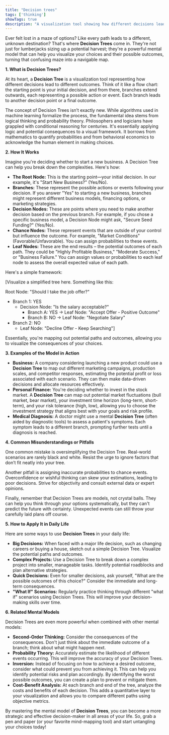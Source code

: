 ```yaml
---
title: "Decision trees"
tags: ['thinking']
showTags: true
description: "A visualization tool showing how different decisions lead to different outcomes, with branches representing possible actions and events."
---
```



Ever felt lost in a maze of options? Like every path leads to a different, unknown destination? That's where **Decision Trees** come in. They're not just for lumberjacks sizing up a potential harvest; they're a powerful mental model that can help you visualize your choices and their possible outcomes, turning that confusing maze into a navigable map.

**1. What is Decision Trees?**

At its heart, a **Decision Tree** is a visualization tool representing how different decisions lead to different outcomes. Think of it like a flow chart: the starting point is your initial decision, and from there, branches extend outwards, each representing a possible action or event. Each branch leads to another decision point or a final outcome.

The concept of Decision Trees isn’t exactly new. While algorithms used in machine learning formalize the process, the fundamental idea stems from logical thinking and probability theory. Philosophers and logicians have grappled with conditional reasoning for centuries. It's essentially applying logic and potential consequences to a visual framework. It borrows from mathematics to quantify probabilities and from behavioral economics to acknowledge the human element in making choices.

**2. How It Works**

Imagine you're deciding whether to start a new business. A Decision Tree can help you break down the complexities. Here's how:

*   **The Root Node:** This is the starting point—your initial decision. In our example, it's "Start New Business?" (Yes/No).
*   **Branches:** These represent the possible actions or events following your decision. If you answer "Yes" to starting a new business, branches might represent different business models, financing options, or marketing strategies.
*   **Decision Nodes:** These are points where you need to make another decision based on the previous branch. For example, if you chose a specific business model, a Decision Node might ask, "Secure Seed Funding?" (Yes/No).
*   **Chance Nodes:** These represent events that are outside of your control but influence the outcome. For example, "Market Conditions" (Favorable/Unfavorable). You can assign probabilities to these events.
*   **Leaf Nodes:** These are the end results – the potential outcomes of each path. They could be "Highly Profitable Business," "Moderate Success," or "Business Failure." You can assign values or probabilities to each leaf node to assess the overall expected value of each path.

Here's a simple framework:

[Visualize a simplified tree here. Something like this:

Root Node: "Should I take the job offer?"

*   Branch 1: YES
    *   Decision Node: "Is the salary acceptable?"
        *   Branch A: YES -> Leaf Node: "Accept Offer - Positive Outcome"
        *   Branch B: NO -> Leaf Node: "Negotiate Salary"
*   Branch 2: NO
    *   Leaf Node: "Decline Offer - Keep Searching"]

Essentially, you're mapping out potential paths and outcomes, allowing you to visualize the consequences of your choices.

**3. Examples of the Model in Action**

*   **Business:** A company considering launching a new product could use a **Decision Tree** to map out different marketing campaigns, production scales, and competitor responses, estimating the potential profit or loss associated with each scenario. They can then make data-driven decisions and allocate resources effectively.
*   **Personal Finance:** You're deciding whether to invest in the stock market. A **Decision Tree** can map out potential market fluctuations (bull market, bear market), your investment time horizon (long-term, short-term), and your risk tolerance (high, low), allowing you to choose the investment strategy that aligns best with your goals and risk profile.
*   **Medical Diagnosis:** A doctor might use a mental **Decision Tree** (often aided by diagnostic tools) to assess a patient's symptoms. Each symptom leads to a different branch, prompting further tests until a diagnosis is reached.

**4. Common Misunderstandings or Pitfalls**

One common mistake is oversimplifying the Decision Tree. Real-world scenarios are rarely black and white. Resist the urge to ignore factors that don’t fit neatly into your tree.

Another pitfall is assigning inaccurate probabilities to chance events. Overconfidence or wishful thinking can skew your estimations, leading to poor decisions. Strive for objectivity and consult external data or expert opinions.

Finally, remember that Decision Trees are models, not crystal balls. They can help you think through your options systematically, but they can't predict the future with certainty. Unexpected events can still throw your carefully laid plans off course.

**5. How to Apply It in Daily Life**

Here are some ways to use **Decision Trees** in your daily life:

*   **Big Decisions:** When faced with a major life decision, such as changing careers or buying a house, sketch out a simple Decision Tree. Visualize the potential paths and outcomes.
*   **Complex Projects:** Use a Decision Tree to break down a complex project into smaller, manageable tasks. Identify potential roadblocks and plan alternative strategies.
*   **Quick Decisions:** Even for smaller decisions, ask yourself, "What are the possible outcomes of this choice?" Consider the immediate and long-term consequences.
*   **"What If" Scenarios:** Regularly practice thinking through different "what if" scenarios using Decision Trees. This will improve your decision-making skills over time.

**6. Related Mental Models**

Decision Trees are even more powerful when combined with other mental models:

*   **Second-Order Thinking:** Consider the consequences of the consequences. Don't just think about the immediate outcome of a branch; think about what might happen next.
*   **Probability Theory:** Accurately estimate the likelihood of different events occurring. This will improve the accuracy of your Decision Trees.
*   **Inversion:** Instead of focusing on how to achieve a desired outcome, consider what could prevent you from achieving it. This can help you identify potential risks and plan accordingly. By identifying the worst possible outcomes, you can create a plan to prevent or mitigate them.
*   **Cost-Benefit Analysis:** At each branch and end of the tree, analyze the costs and benefits of each decision. This adds a quantitative layer to your visualization and allows you to compare different paths using objective metrics.

By mastering the mental model of **Decision Trees**, you can become a more strategic and effective decision-maker in all areas of your life. So, grab a pen and paper (or your favorite mind-mapping tool) and start untangling your choices today!


